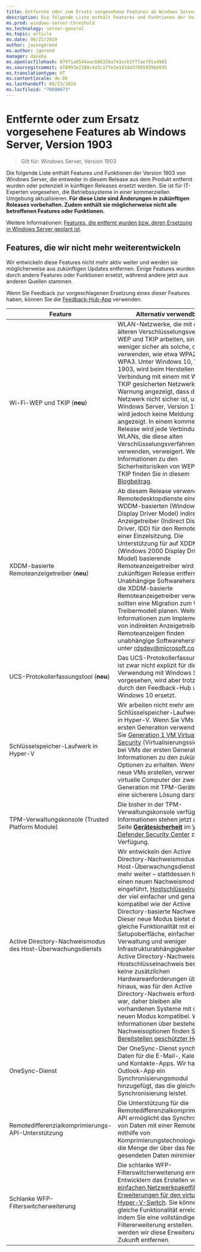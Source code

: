 ```yaml
---
title: Entfernte oder zum Ersatz vorgesehene Features ab Windows Server, Version 1903
description: Die folgende Liste enthält Features und Funktionen der Version 1903 von Windows Server, die entweder in diesem Release aus dem Produkt entfernt wurden oder potenziell in künftigen Releases ersetzt werden. Sie ist für IT-Experten vorgesehen, die Betriebssysteme in einer kommerziellen Umgebung aktualisieren.
ms.prod: windows-server-threshold
ms.technology: server-general
ms.topic: article
ms.date: 08/22/2019
author: jasongerend
ms.author: jgerend
manager: daveba
ms.openlocfilehash: 079f1a6544aac606358a741ecb3fffae791a4985
ms.sourcegitcommit: 6f8993e2180c4d3c177e3e1934d378959396b935
ms.translationtype: HT
ms.contentlocale: de-DE
ms.lasthandoff: 08/23/2019
ms.locfileid: "70000673"
---
```

# <a name="features-removed-or-planned-for-replacement-starting-with-windows-server-version-1903"></a>Entfernte oder zum Ersatz vorgesehene Features ab Windows Server, Version 1903

>Gilt für: Windows Server, Version 1903

Die folgende Liste enthält Features und Funktionen der Version 1903 von Windows Server, die entweder in diesem Release aus dem Produkt entfernt wurden oder potenziell in künftigen Releases ersetzt werden. Sie ist für IT-Experten vorgesehen, die Betriebssysteme in einer kommerziellen Umgebung aktualisieren. **Für diese Liste sind Änderungen in zukünftigen Releases vorbehalten. Zudem enthält sie möglicherweise nicht alle betroffenen Features oder Funktionen.**

Weitere Informationen: [Features, die entfernt wurden bzw. deren Ersetzung in Windows Server geplant ist](removed-features.md).

## <a name="features-were-no-longer-developing"></a>Features, die wir nicht mehr weiterentwickeln

Wir entwickeln diese Features nicht mehr aktiv weiter und werden sie möglicherweise aus zukünftigen Updates entfernen. Einige Features wurden durch andere Features oder Funktionen ersetzt, während andere jetzt aus anderen Quellen stammen. 

Wenn Sie Feedback zur vorgeschlagenen Ersetzung eines dieser Features haben, können Sie die [Feedback-Hub-App](https://support.microsoft.com/help/4021566/windows-10-send-feedback-to-microsoft-with-feedback-hub-app) verwenden. 


|                         Feature                         |                                                                                                                                                                                                                                                                                                                                                                                                                           Alternativ verwendbar                                                                                                                                                                                                                                                                                                                                                                                                                            |
|---------------------------------------------------------|--------------------------------------------------------------------------------------------------------------------------------------------------------------------------------------------------------------------------------------------------------------------------------------------------------------------------------------------------------------------------------------------------------------------------------------------------------------------------------------------------------------------------------------------------------------------------------------------------------------------------------------------------------------------------------------------------------------------------------------------------------------------------------------------------------------------------------------------------------------------------|
|              Wi-Fi-WEP und TKIP (**neu**)               |                                                                                                                                                                  WLAN-Netzwerke, die mit den älteren Verschlüsselungsverfahren WEP und TKIP arbeiten, sind weniger sicher als solche, die AES verwenden, wie etwa WPA2 und WPA3. Unter Windows 10, Version 1903, wird beim Herstellen einer Verbindung mit einem mit WEP oder TKIP gesicherten Netzwerk eine Warnung angezeigt, dass das Netzwerk nicht sicher ist, unter Windows Server, Version 1903, wird jedoch keine Meldung angezeigt. In einem kommenden Release wird jede Verbindung mit WLANs, die diese alten Verschlüsselungsverfahren verwenden, verweigert. Weitere Informationen zu den Sicherheitsrisiken von WEP und TKIP finden Sie in diesem [Blogbeitrag](https://go.microsoft.com/fwlink/p/?linkid=2008426).                                                                                                                                                                   |
|       XDDM-basierte Remoteanzeigetreiber (**neu**)        |                                                                                                                                          Ab diesem Release verwenden die Remotedesktopdienste einen WDDM-basierten (Windows Display Driver Model) indirekten Anzeigetreiber (Indirect Display Driver, IDD) für den Remotedesktop einer Einzelsitzung. Die Unterstützung für auf XDDM (Windows 2000 Display Driver Model) basierende Remoteanzeigetreiber wird in einem zukünftigen Release entfernt. Unabhängige Softwarehersteller, die XDDM-basierte Remoteanzeigetreiber verwenden, sollten eine Migration zum WDDM-Treibermodell planen. Weitere Informationen zum Implementieren von indirekten Anzeigetreibern für Remoteanzeigen finden unabhängige Softwarehersteller unter [rdsdev@microsoft.com](mailto:rdsdev@microsoft.com).                                                                                                                                           |
|            UCS-Protokollerfassungstool (**neu**)            |                                                                                                                                                                                                                                                                                                                                                         Das UCS-Protokollerfassungstool ist zwar nicht explizit für die Verwendung mit Windows Server vorgesehen, wird aber trotzdem durch den Feedback-Hub unter Windows 10 ersetzt.                                                                                                                                                                                                                                                                                                                                                         |
|              Schlüsselspeicher-Laufwerk in Hyper-V               |                                                                                                                                                                                                        Wir arbeiten nicht mehr am Schlüsselspeicher-Laufwerkfeature in Hyper-V. Wenn Sie VMs der ersten Generation verwenden, lesen Sie [Generation 1 VM Virtualization Security](https://docs.microsoft.com/windows-server/virtualization/hyper-v/learn-more/generation-1-virtual-machine-security-settings-for-hyper-v) (Virtualisierungssicherheit bei VMs der ersten Generation), um Informationen zu den zukünftigen Optionen zu erhalten. Wenn Sie neue VMs erstellen, verwenden Sie virtuelle Computer der zweiten Generation mit TPM-Geräten, die eine sicherere Lösung darstellen.                                                                                                                                                                                                         |
|    TPM-Verwaltungskonsole (Trusted Platform Module)     |                                                                                                                                                                                                                          Die bisher in der TPM-Verwaltungskonsole verfügbaren Informationen stehen jetzt auf der Seite [**Gerätesicherheit**](https://docs.microsoft.com/windows/security/threat-protection/windows-defender-security-center/wdsc-device-security) im [Windows Defender Security Center](https://docs.microsoft.com/windows/security/threat-protection/windows-defender-security-center/windows-defender-security-center) zur Verfügung.                                                                                                                                                                                                                          |
| Active Directory-Nachweismodus des Host-Überwachungsdiensts | Wir entwickeln den Active Directory-Nachweismodus des Host-Überwachungsdiensts nicht mehr weiter – stattdessen haben wir einen neuen Nachweismodus eingeführt, [Hostschlüsselnachweis](../security/guarded-fabric-shielded-vm/guarded-fabric-create-host-key.md), der viel einfacher und genauso kompatibel wie der Active Directory-basierte Nachweis ist.  Dieser neue Modus bietet die gleiche Funktionalität mit einer Setupoberfläche, einfacherer Verwaltung und weniger Infrastrukturabhängigkeiten als der Active Directory-Nachweis. Für den Hostschlüsselnachweis bestehen keine zusätzlichen Hardwareanforderungen über das hinaus, was für den Active Directory-Nachweis erforderlich war, daher bleiben alle vorhandenen Systeme mit dem neuen Modus kompatibel. Weitere Informationen über bestehende Nachweisoptionen finden Sie unter [Bereitstellen geschützter Hosts](../security/guarded-fabric-shielded-vm/guarded-fabric-configure-hgs-with-authorized-hyper-v-hosts.md). |
|                     OneSync-Dienst                     |                                                                                                                                                                                                                                                                                                                                                   Der OneSync-Dienst synchronisiert Daten für die E-Mail-, Kalender- und Kontakte-Apps. Wir haben der Outlook-App ein Synchronisierungsmodul hinzugefügt, das die gleiche Synchronisierung leistet.                                                                                                                                                                                                                                                                                                                                                    |
|       Remotedifferenzialkomprimierungs-API-Unterstützung       |                                                                                                                                                                                                                                                                                                           Die Unterstützung für die Remotedifferenzialkomprimierungs-API ermöglicht das Synchronisieren von Daten mit einer Remotequelle mithilfe von Komprimierungstechnologien, die die Menge der über das Netzwerk gesendeten Daten minimiert. |
|         Schlanke WFP-Filterswitcherweiterung         |                                                                                                                                                                                                                                      Die schlanke WFP-Filterswitcherweiterung ermöglicht Entwicklern das Erstellen von [einfachen Netzwerkpaketfilter-Erweiterungen für den virtuellen Hyper-V-Switch](https://docs.microsoft.com/windows-hardware/drivers/network/using-virtual-switch-filtering). Sie können die gleiche Funktionalität erreichen, indem Sie eine vollständige Filtererweiterung erstellen. Daher werden wir diese Erweiterung in Zukunft entfernen.                                                                                                                                                                                                                                      |

